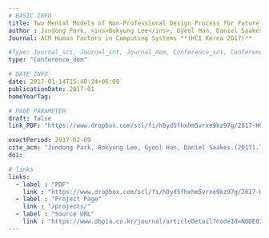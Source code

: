 ```yaml
---
# BASIC INFO
title: Two Mental Models of Non-Professional Design Process for Future Fabrication Interface.
author : Jundong Park, <ins>Bokyung Lee</ins>, Gyeol Han, Daniel Saakes.
Journal: ACM Human Factors in Computing Systems **(HCI Korea 2017)**

#Type: Journal_sci, Journal_int, Journal_dom, Conference_sci, Conference_int, conference_dom
type: "Conference_dom"

# DATE INFO
date: 2017-01-14T15:40:24+06:00
publicationDate: 2017-01
homeYearTag: 

# PAGE PARAMETER
draft: false
link_PDF: "https://www.dropbox.com/scl/fi/h0yd5fhxhm5vrxe9kz97g/2017-HCIK.pdf?rlkey=tr1zz53zd5vgvnispjf101ux9&dl=0"

exactPeriod: 2017-02-09
cite_acm: "Jundong Park, Bokyung Lee, Gyeol Han, Daniel Saakes.(2017).Two Mental Models of Non-Professional Design Process for Future Fabrication Interface.한국HCI학회 학술대회,(),413-416."
doi: 

# links
links:
  - label : "PDF"
    link : "https://www.dropbox.com/scl/fi/h0yd5fhxhm5vrxe9kz97g/2017-HCIK.pdf?rlkey=tr1zz53zd5vgvnispjf101ux9&dl=0"
  - label : "Project Page"
    link : "/projects/"
  - label : "Source URL"
    link : "https://www.dbpia.co.kr/journal/articleDetail?nodeId=NODE07122369"
---
```

